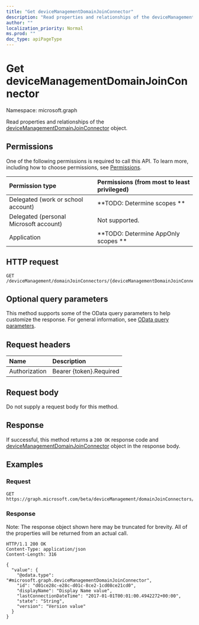 ```yaml
---
title: "Get deviceManagementDomainJoinConnector"
description: "Read properties and relationships of the deviceManagementDomainJoinConnector object."
author: ""
localization_priority: Normal
ms.prod: ""
doc_type: apiPageType
---
```


# Get deviceManagementDomainJoinConnector

Namespace: microsoft.graph

Read properties and relationships of the [deviceManagementDomainJoinConnector](../resources/devicemanagementdomainjoinconnector.md) object.

## Permissions
One of the following permissions is required to call this API. To learn more, including how to choose permissions, see [Permissions](/concepts/permissions-reference.md).

|Permission type|Permissions (from most to least privileged)|
|:---|:---|
|Delegated (work or school account)|**TODO: Determine scopes **|
|Delegated (personal Microsoft account)|Not supported.|
|Application|**TODO: Determine AppOnly scopes **|

## HTTP request
<!-- {
  "blockType": "ignored"
}
-->
``` http
GET /deviceManagement/domainJoinConnectors/{deviceManagementDomainJoinConnectorId}
```

## Optional query parameters
This method supports some of the OData query parameters to help customize the response. For general information, see [OData query parameters](/graph/query-parameters).

## Request headers
|Name|Description|
|:---|:---|
|Authorization|Bearer {token}.Required|

## Request body
Do not supply a request body for this method.

## Response
If successful, this method returns a `200 OK` response code and [deviceManagementDomainJoinConnector](../resources/devicemanagementdomainjoinconnector.md) object in the response body.

## Examples

### Request
<!-- {
  "blockType": "request",
  "name": "get_devicemanagementdomainjoinconnector"
}
-->
``` http
GET https://graph.microsoft.com/beta/deviceManagement/domainJoinConnectors/{deviceManagementDomainJoinConnectorId}
```

### Response
Note: The response object shown here may be truncated for brevity. All of the properties will be returned from an actual call.
<!-- {
  "blockType": "response",
  "truncated": true,
  "@odata.type": "microsoft.graph.deviceManagementDomainJoinConnector"
}
-->
``` http
HTTP/1.1 200 OK
Content-Type: application/json
Content-Length: 316

{
  "value": {
    "@odata.type": "#microsoft.graph.deviceManagementDomainJoinConnector",
    "id": "d01ce28c-e28c-d01c-8ce2-1cd08ce21cd0",
    "displayName": "Display Name value",
    "lastConnectionDateTime": "2017-01-01T00:01:00.4942272+00:00",
    "state": "String",
    "version": "Version value"
  }
}
```

